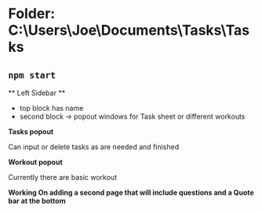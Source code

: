 # Folder: C:\Users\Joe\Documents\Tasks\Tasks

## `npm start`

** Left Sidebar **
- top block has name
- second block -> popout windows for Task sheet or different workouts

**Tasks popout**
<p>Can input or delete tasks as are needed and finished</p>

**Workout popout**
<p>Currently there are basic workout</p>






**Working On adding a second page that will include questions and a Quote bar at the bottom**

